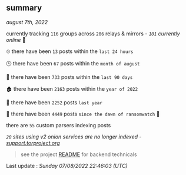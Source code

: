 
## summary
_august 7th, 2022_

currently tracking `116` groups across `206` relays & mirrors - _`101` currently online_ 📡

⏲ there have been `13` posts within the `last 24 hours`

🕓 there have been `67` posts within the `month of august`

📅 there have been `733` posts within the `last 90 days`

🏚 there have been `2163` posts within the `year of 2022`

🚀 there have been `2252` posts `last year`

🦕 there have been `4449` posts `since the dawn of ransomwatch` 🐣

there are `55` custom parsers indexing posts

_`20` sites using v2 onion services are no longer indexed - [support.torproject.org](https://support.torproject.org/onionservices/v2-deprecation/)_

> see the project [README](https://github.com/jmousqueton/ransomwatch#readme) for backend technicals



Last update : _Sunday 07/08/2022 22:46:03 (UTC)_

